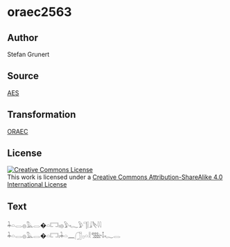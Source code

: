 # oraec2563

## Author

Stefan Grunert

## Source

[AES](https://github.com/simondschweitzer/aes)

## Transformation

[ORAEC](https://oraec.github.io/)

## License

<a rel="license" href="http://creativecommons.org/licenses/by-sa/4.0/"><img alt="Creative Commons License" style="border-width:0" src="https://i.creativecommons.org/l/by-sa/4.0/88x31.png" /></a><br />This work is licensed under a <a rel="license" href="http://creativecommons.org/licenses/by-sa/4.0/">Creative Commons Attribution-ShareAlike 4.0 International License</a>

## Text

𓇓𓏏𓂋𓐍𓅓𓂋�𓏏𓉐𓏤𓐍𓅱𓆑𓅱𓊹𓍛𓇍𓌸𓇋𓇋<br>
𓇓𓏏𓂋𓐍𓅓𓂋�𓏏𓉐𓏤𓇓𓏏𓈖𓃂𓊪𓏏𓎛𓅢𓄤𓆑𓂋<br>
